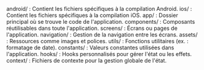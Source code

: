 android/ : Contient les fichiers spécifiques à la compilation Android.
ios/ : Contient les fichiers spécifiques à la compilation iOS.
app/ : Dossier principal où se trouve le code de l'application.
components/ : Composants réutilisables dans toute l'application.
screens/ : Écrans ou pages de l'application.
navigation/ : Gestion de la navigation entre les écrans.
assets/ : Ressources comme images et polices.
utils/ : Fonctions utilitaires (ex. : formatage de date).
constants/ : Valeurs constantes utilisées dans l'application.
hooks/ : Hooks personnalisés pour gérer l'état ou les effets.
context/ : Fichiers de contexte pour la gestion globale de l'état.